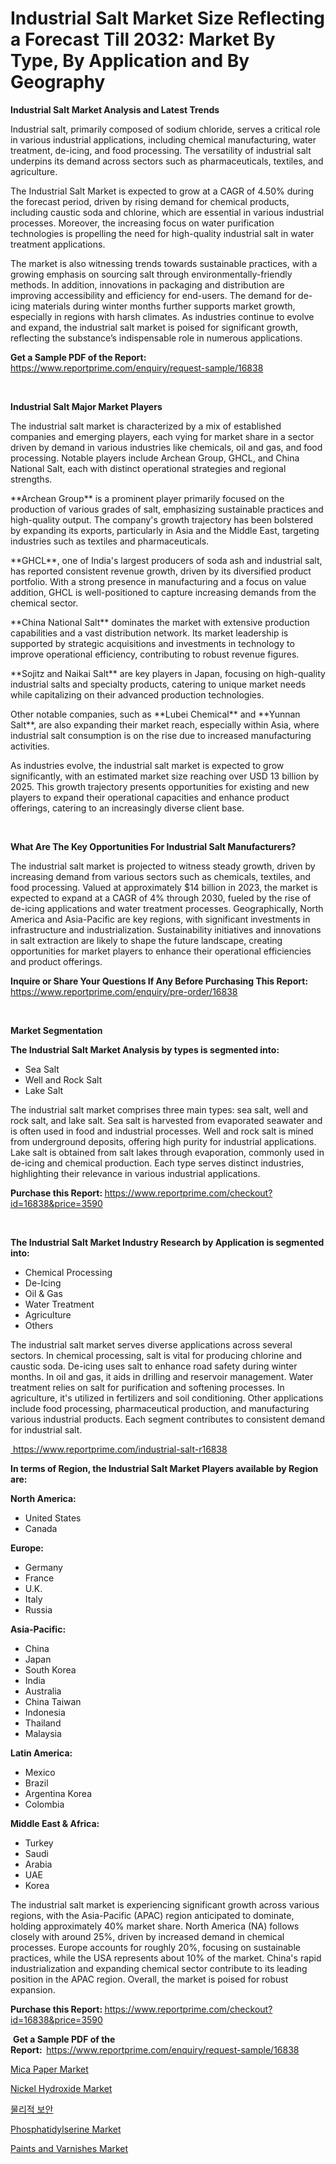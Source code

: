 <p><h1>Industrial Salt Market Size Reflecting a Forecast Till 2032: Market By Type, By Application and By Geography</h1></p><p><strong>Industrial Salt Market Analysis and Latest Trends</strong></p>
<p><p>Industrial salt, primarily composed of sodium chloride, serves a critical role in various industrial applications, including chemical manufacturing, water treatment, de-icing, and food processing. The versatility of industrial salt underpins its demand across sectors such as pharmaceuticals, textiles, and agriculture. </p><p>The Industrial Salt Market is expected to grow at a CAGR of 4.50% during the forecast period, driven by rising demand for chemical products, including caustic soda and chlorine, which are essential in various industrial processes. Moreover, the increasing focus on water purification technologies is propelling the need for high-quality industrial salt in water treatment applications.</p><p>The market is also witnessing trends towards sustainable practices, with a growing emphasis on sourcing salt through environmentally-friendly methods. In addition, innovations in packaging and distribution are improving accessibility and efficiency for end-users. The demand for de-icing materials during winter months further supports market growth, especially in regions with harsh climates. As industries continue to evolve and expand, the industrial salt market is poised for significant growth, reflecting the substance’s indispensable role in numerous applications.</p></p>
<p><strong>Get a Sample PDF of the Report:&nbsp;</strong> <a href="https://www.reportprime.com/enquiry/request-sample/16838?utm_campaign=40&utm_medium=2&utm_source=Github&utm_content=ia&utm_term=18032025&utm_id=industrial-salt">https://www.reportprime.com/enquiry/request-sample/16838</a></p>
<p>&nbsp;</p>
<p><strong>Industrial Salt Major Market Players</strong></p>
<p><p>The industrial salt market is characterized by a mix of established companies and emerging players, each vying for market share in a sector driven by demand in various industries like chemicals, oil and gas, and food processing. Notable players include Archean Group, GHCL, and China National Salt, each with distinct operational strategies and regional strengths.</p><p>**Archean Group** is a prominent player primarily focused on the production of various grades of salt, emphasizing sustainable practices and high-quality output. The company's growth trajectory has been bolstered by expanding its exports, particularly in Asia and the Middle East, targeting industries such as textiles and pharmaceuticals.</p><p>**GHCL**, one of India's largest producers of soda ash and industrial salt, has reported consistent revenue growth, driven by its diversified product portfolio. With a strong presence in manufacturing and a focus on value addition, GHCL is well-positioned to capture increasing demands from the chemical sector.</p><p>**China National Salt** dominates the market with extensive production capabilities and a vast distribution network. Its market leadership is supported by strategic acquisitions and investments in technology to improve operational efficiency, contributing to robust revenue figures.</p><p>**Sojitz and Naikai Salt** are key players in Japan, focusing on high-quality industrial salts and specialty products, catering to unique market needs while capitalizing on their advanced production technologies.</p><p>Other notable companies, such as **Lubei Chemical** and **Yunnan Salt**, are also expanding their market reach, especially within Asia, where industrial salt consumption is on the rise due to increased manufacturing activities.</p><p>As industries evolve, the industrial salt market is expected to grow significantly, with an estimated market size reaching over USD 13 billion by 2025. This growth trajectory presents opportunities for existing and new players to expand their operational capacities and enhance product offerings, catering to an increasingly diverse client base.</p></p>
<p>&nbsp;</p>
<p><strong>What Are The Key Opportunities For Industrial Salt Manufacturers?</strong></p>
<p><p>The industrial salt market is projected to witness steady growth, driven by increasing demand from various sectors such as chemicals, textiles, and food processing. Valued at approximately $14 billion in 2023, the market is expected to expand at a CAGR of 4% through 2030, fueled by the rise of de-icing applications and water treatment processes. Geographically, North America and Asia-Pacific are key regions, with significant investments in infrastructure and industrialization. Sustainability initiatives and innovations in salt extraction are likely to shape the future landscape, creating opportunities for market players to enhance their operational efficiencies and product offerings.</p></p>
<p><strong>Inquire or Share Your Questions If Any Before Purchasing This Report:</strong> <a href="https://www.reportprime.com/enquiry/pre-order/16838?utm_campaign=40&utm_medium=2&utm_source=Github&utm_content=ia&utm_term=18032025&utm_id=industrial-salt">https://www.reportprime.com/enquiry/pre-order/16838</a></p>
<p>&nbsp;</p>
<p><strong>Market Segmentation</strong></p>
<p><strong>The Industrial Salt Market Analysis by types is segmented into:</strong></p>
<p><ul><li>Sea Salt</li><li>Well and Rock Salt</li><li>Lake Salt</li></ul></p>
<p><p>The industrial salt market comprises three main types: sea salt, well and rock salt, and lake salt. Sea salt is harvested from evaporated seawater and is often used in food and industrial processes. Well and rock salt is mined from underground deposits, offering high purity for industrial applications. Lake salt is obtained from salt lakes through evaporation, commonly used in de-icing and chemical production. Each type serves distinct industries, highlighting their relevance in various industrial applications.</p></p>
<p><strong>Purchase this Report:&nbsp;</strong><a href="https://www.reportprime.com/checkout?id=16838&price=3590&utm_campaign=40&utm_medium=2&utm_source=Github&utm_content=ia&utm_term=18032025&utm_id=industrial-salt">https://www.reportprime.com/checkout?id=16838&price=3590</a></p>
<p>&nbsp;</p>
<p><strong>The Industrial Salt Market Industry Research by Application is segmented into:</strong></p>
<p><ul><li>Chemical Processing</li><li>De-Icing</li><li>Oil & Gas</li><li>Water Treatment</li><li>Agriculture</li><li>Others</li></ul></p>
<p><p>The industrial salt market serves diverse applications across several sectors. In chemical processing, salt is vital for producing chlorine and caustic soda. De-icing uses salt to enhance road safety during winter months. In oil and gas, it aids in drilling and reservoir management. Water treatment relies on salt for purification and softening processes. In agriculture, it's utilized in fertilizers and soil conditioning. Other applications include food processing, pharmaceutical production, and manufacturing various industrial products. Each segment contributes to consistent demand for industrial salt.</p></p>
<p><a href="https://www.reportprime.com/industrial-salt-r16838?utm_campaign=40&utm_medium=2&utm_source=Github&utm_content=ia&utm_term=18032025&utm_id=industrial-salt">&nbsp;https://www.reportprime.com/industrial-salt-r16838</a></p>
<p><strong>In terms of Region, the Industrial Salt Market Players available by Region are:</strong></p>
<p>
    <p> <strong> North America: </strong>
        <ul>
            <li>United States</li>
            <li>Canada</li>
        </ul>
        </p> 
    <p> <strong> Europe: </strong>
        <ul>
            <li>Germany</li>
            <li>France</li>
            <li>U.K.</li>
            <li>Italy</li>
            <li>Russia</li>
        </ul>
        </p> 
    <p> <strong> Asia-Pacific: </strong>
        <ul>
            <li>China</li>
            <li>Japan</li>
            <li>South Korea</li>
            <li>India</li>
            <li>Australia</li>
            <li>China Taiwan</li>
            <li>Indonesia</li>
            <li>Thailand</li>
            <li>Malaysia</li>
        </ul>
        </p> 
    <p> <strong> Latin America: </strong>
        <ul>
            <li>Mexico</li>
            <li>Brazil</li>
            <li>Argentina Korea</li>
            <li>Colombia</li>
        </ul>
        </p> 
    <p> <strong> Middle East & Africa: </strong>
        <ul>
            <li>Turkey</li>
            <li>Saudi</li>
            <li>Arabia</li>
            <li>UAE</li>
            <li>Korea</li>
        </ul>
    </p>
    </p>
<p><p>The industrial salt market is experiencing significant growth across various regions, with the Asia-Pacific (APAC) region anticipated to dominate, holding approximately 40% market share. North America (NA) follows closely with around 25%, driven by increased demand in chemical processes. Europe accounts for roughly 20%, focusing on sustainable practices, while the USA represents about 10% of the market. China's rapid industrialization and expanding chemical sector contribute to its leading position in the APAC region. Overall, the market is poised for robust expansion.</p></p>
<p><strong>Purchase this Report: </strong><a href="https://www.reportprime.com/checkout?id=16838&price=3590&utm_campaign=40&utm_medium=2&utm_source=Github&utm_content=ia&utm_term=18032025&utm_id=industrial-salt">https://www.reportprime.com/checkout?id=16838&price=3590</a></p>
<p>&nbsp;<strong>Get a Sample PDF of the Report:&nbsp;&nbsp;</strong><a href="https://www.reportprime.com/enquiry/request-sample/16838?utm_campaign=40&utm_medium=2&utm_source=Github&utm_content=ia&utm_term=18032025&utm_id=industrial-salt">https://www.reportprime.com/enquiry/request-sample/16838</a></p>
<p><strong></strong></p>
<p><p><a href="https://github.com/rvadencho/Market-Research-Report-List-1/blob/main/mica-paper-market.md?utm_campaign=40&utm_medium=2&utm_source=Github&utm_content=ia&utm_term=18032025&utm_id=industrial-salt">Mica Paper Market</a></p><p><a href="https://github.com/muoioconzej8/Market-Research-Report-List-1/blob/main/nickel-hydroxide-market.md?utm_campaign=40&utm_medium=2&utm_source=Github&utm_content=ia&utm_term=18032025&utm_id=industrial-salt">Nickel Hydroxide Market</a></p><p><a href="https://github.com/sougarounis/Market-Research-Report-List-7/blob/main/392774647318.md?utm_campaign=40&utm_medium=2&utm_source=Github&utm_content=ia&utm_term=18032025&utm_id=industrial-salt">물리적 보안</a></p><p><a href="https://github.com/cordaysamaya/Market-Research-Report-List-1/blob/main/phosphatidylserine-market.md?utm_campaign=40&utm_medium=2&utm_source=Github&utm_content=ia&utm_term=18032025&utm_id=industrial-salt">Phosphatidylserine Market</a></p><p><a href="https://github.com/obajimlaweh59/Market-Research-Report-List-1/blob/main/paints-and-varnishes-market.md?utm_campaign=40&utm_medium=2&utm_source=Github&utm_content=ia&utm_term=18032025&utm_id=industrial-salt">Paints and Varnishes Market</a></p></p>